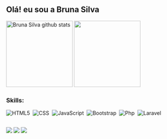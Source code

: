 ## Olá! eu sou a Bruna Silva 

<div>  
  <img height="180em" src="https://github-readme-stats-sigma-five.vercel.app/api?username=wbruxy&show_icons=true&count_private=true&hide_border=true&title_color=9400D3&icon_color=9400D3&text_color=F7F7F7&bg_color=000000" alt="Bruna Silva github stats"/> 
  <img height="180em" src="https://github-readme-stats-sigma-five.vercel.app/api/top-langs/?username=wbruxy&layout=compact&hide_border=true&title_color=9400D3&text_color=F7F7F7&bg_color=000000"/>
</div>

### Skills:
![HTML5](https://img.shields.io/badge/-HTML-0D1117?style=for-the-badge&logo=html5&labelColor=0D1117)&nbsp;
![CSS](https://img.shields.io/badge/-CSS-0D1117?style=for-the-badge&logo=CSS3&logoColor=1572B6&labelColor=0D1117)&nbsp;
![JavaScript](https://img.shields.io/badge/-JavaScript-0D1117?style=for-the-badge&logo=javascript&labelColor=0D1117)&nbsp;
![Bootstrap](https://img.shields.io/badge/-Bootstrap-0D1117?style=for-the-badge&logo=bootstrap&logoColor=8411FA&labelColor=0D1117)&nbsp;
![Php](https://img.shields.io/badge/-php-0D1117?style=for-the-badge&logo=php&logoColor=787CB4&labelColor=0D1117)&nbsp;
![Laravel](https://img.shields.io/badge/-Laravel-0D1117?style=for-the-badge&logo=laravel&logoColor=FF2D20&labelColor=0D1117)&nbsp; 

##

<div> 
  <a href = "www.linkedin.com/in/bruna-silva-1a8462211"><img src="https://img.shields.io/badge/-Linkedin-%23333?style=for-the-badge&logo=linkedin&logoColor=white" target="_blank"></a>
  <a href="https://www.instagram.com/wbruxy/" target="_blank"><img src="https://img.shields.io/badge/-Instagram-%23E4405F?style=for-the-badge&logo=instagram&logoColor=white" target="_blank"></a>
  <a href = "mailto:brunacdasilvaa@gmail.com"><img src="https://img.shields.io/badge/-Gmail-%23333?style=for-the-badge&logo=gmail&logoColor=white" target="_blank"></a>
</div>


